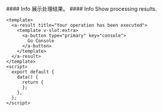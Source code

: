 <cn>
#### Info
展示处理结果。
</cn>

<us>
#### Info
Show processing results.
</us>

```tpl
<template>
  <a-result title="Your operation has been executed">
    <template v-slot:extra>
      <a-button type="primary" key="console">
        Go Console
      </a-button>
    </template>
  </a-result>
</template>
<script>
  export default {
    data() {
      return {
      };
    },
  };
</script>
```
